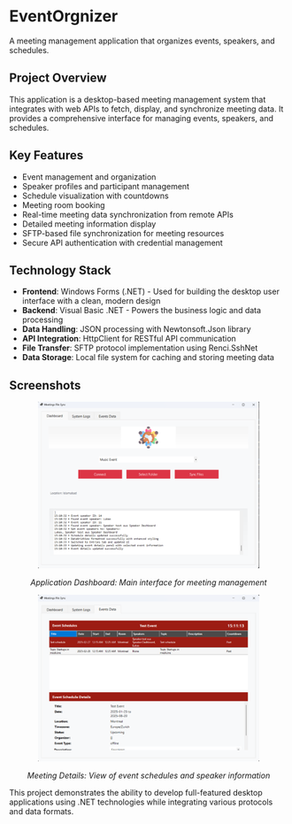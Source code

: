# EventOrgnizer

A meeting management application that organizes events, speakers, and schedules.

## Project Overview

This application is a desktop-based meeting management system that integrates with web APIs to fetch, display, and synchronize meeting data. It provides a comprehensive interface for managing events, speakers, and schedules.

## Key Features

- Event management and organization
- Speaker profiles and participant management
- Schedule visualization with countdowns
- Meeting room booking
- Real-time meeting data synchronization from remote APIs
- Detailed meeting information display
- SFTP-based file synchronization for meeting resources
- Secure API authentication with credential management

## Technology Stack

- **Frontend**: Windows Forms (.NET) - Used for building the desktop user interface with a clean, modern design
- **Backend**: Visual Basic .NET - Powers the business logic and data processing
- **Data Handling**: JSON processing with Newtonsoft.Json library
- **API Integration**: HttpClient for RESTful API communication
- **File Transfer**: SFTP protocol implementation using Renci.SshNet
- **Data Storage**: Local file system for caching and storing meeting data

## Screenshots

<p align="center">
  <img src="Resources/app%20SS2.png" alt="Application Dashboard" width="400" height="auto"/>
</p>

<p align="center">
  <em>Application Dashboard: Main interface for meeting management</em>
</p>

<p align="center">
  <img src="Resources/app%20SS1.png" alt="Meeting Details" width="400" height="auto"/>
</p>

<p align="center">
  <em>Meeting Details: View of event schedules and speaker information</em>
</p>

This project demonstrates the ability to develop full-featured desktop applications using .NET technologies while integrating various protocols and data formats. 